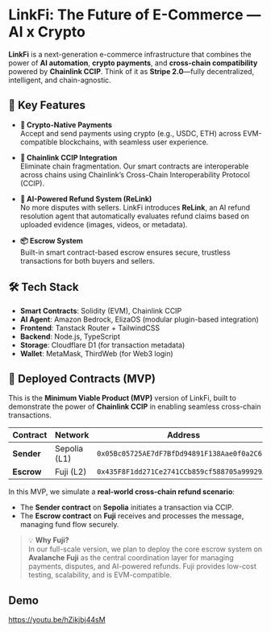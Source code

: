 # LinkFi: The Future of E-Commerce — AI x Crypto

**LinkFi** is a next-generation e-commerce infrastructure that combines the power of **AI automation**, **crypto payments**, and **cross-chain compatibility** powered by **Chainlink CCIP**. Think of it as **Stripe 2.0**—fully decentralized, intelligent, and chain-agnostic.

## 🔗 Key Features

- **🚀 Crypto-Native Payments**  
  Accept and send payments using crypto (e.g., USDC, ETH) across EVM-compatible blockchains, with seamless user experience.

- **🌉 Chainlink CCIP Integration**  
  Eliminate chain fragmentation. Our smart contracts are interoperable across chains using Chainlink’s Cross-Chain Interoperability Protocol (CCIP).

- **🧠 AI-Powered Refund System (ReLink)**  
  No more disputes with sellers. LinkFi introduces **ReLink**, an AI refund resolution agent that automatically evaluates refund claims based on uploaded evidence (images, videos, or metadata).

- **📦 Escrow System**  
  Built-in smart contract-based escrow ensures secure, trustless transactions for both buyers and sellers.

## 🛠 Tech Stack

- **Smart Contracts**: Solidity (EVM), Chainlink CCIP  
- **AI Agent**: Amazon Bedrock, ElizaOS (modular plugin-based integration)  
- **Frontend**: Tanstack Router + TailwindCSS  
- **Backend**: Node.js, TypeScript  
- **Storage**: Cloudflare D1 (for transaction metadata)  
- **Wallet**: MetaMask, ThirdWeb (for Web3 login)

## 🔗 Deployed Contracts (MVP)

This is the **Minimum Viable Product (MVP)** version of LinkFi, built to demonstrate the power of **Chainlink CCIP** in enabling seamless cross-chain transactions.

| Contract     | Network        | Address                                     |
|--------------|----------------|---------------------------------------------|
| **Sender**   | Sepolia (L1)   | `0x05Bc05725AE7dF7BfDd94891F138Aae0f0a2C689` |
| **Escrow**   | Fuji (L2)      | `0x435F8F1dd271Ce2741CCb859cf588705a99929A8` |

In this MVP, we simulate a **real-world cross-chain refund scenario**:
- The **Sender contract** on **Sepolia** initiates a transaction via CCIP.
- The **Escrow contract** on **Fuji** receives and processes the message, managing fund flow securely.

> 💡 **Why Fuji?**  
> In our full-scale version, we plan to deploy the core escrow system on **Avalanche Fuji** as the central coordination layer for managing payments, disputes, and AI-powered refunds. Fuji provides low-cost testing, scalability, and is EVM-compatible.

## Demo
https://youtu.be/hZikjbj44sM
